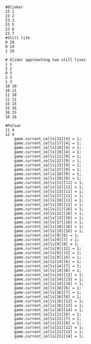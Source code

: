 	#Blinker
	23 1
    23 2
    23 3
	23 5
    23 6
    23 7
	#Still life
	0 18
	0 19
	1 19

    # Glider approaching two still lives
    1 1
    2 2
    0 3
    2 3
    1 3
    10 10
    10 11
    11 10
    11 11
    15 15
    15 16
    16 15
    16 16

    #Pulsar
    11 4
    12 4
        game.current_cells[13][4] = 1;
        game.current_cells[17][4] = 1;
        game.current_cells[18][4] = 1;
        game.current_cells[19][4] = 1;
        game.current_cells[11][9] = 1;
        game.current_cells[12][9] = 1;
        game.current_cells[13][9] = 1;
        game.current_cells[17][9] = 1;
        game.current_cells[18][9] = 1;
        game.current_cells[19][9] = 1;
        game.current_cells[11][11] = 1;
        game.current_cells[12][11] = 1;
        game.current_cells[13][11] = 1;
        game.current_cells[17][11] = 1;
        game.current_cells[18][11] = 1;
        game.current_cells[19][11] = 1;
        game.current_cells[11][16] = 1;
        game.current_cells[12][16] = 1;
        game.current_cells[13][16] = 1;
        game.current_cells[17][16] = 1;
        game.current_cells[18][16] = 1;
        game.current_cells[19][16] = 1;
        game.current_cells[9][6] = 1;
        game.current_cells[9][7] = 1;
        game.current_cells[9][8] = 1;
        game.current_cells[9][12] = 1;
        game.current_cells[9][13] = 1;
        game.current_cells[9][14] = 1;
        game.current_cells[14][6] = 1;
        game.current_cells[14][7] = 1;
        game.current_cells[14][8] = 1;
        game.current_cells[14][12] = 1;
        game.current_cells[14][13] = 1;
        game.current_cells[14][14] = 1;
        game.current_cells[16][6] = 1;
        game.current_cells[16][7] = 1;
        game.current_cells[16][8] = 1;
        game.current_cells[16][12] = 1;
        game.current_cells[16][13] = 1;
        game.current_cells[16][14] = 1;
        game.current_cells[21][6] = 1;
        game.current_cells[21][7] = 1;
        game.current_cells[21][8] = 1;
        game.current_cells[21][12] = 1;
        game.current_cells[21][13] = 1;
        game.current_cells[21][14] = 1;